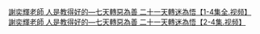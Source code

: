   
[謝奕輝老師 人是教得好的—七天轉惡為善 二十一天轉迷為悟【1-4集全.视频】](http://www.dianyue.me/archives/292/4hxc4y6iqh1ejcnd/)  
[謝奕輝老師 人是教得好的—七天轉惡為善 二十一天轉迷為悟【2-4集.视频】](http://www.dianyue.me/archives/287/mjsk62ba2j7dgqyo/)